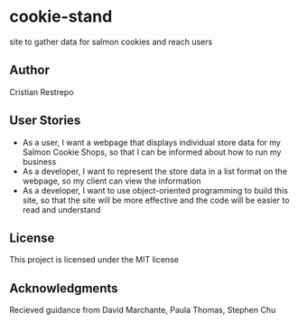# cookie-stand
site to gather data for salmon cookies and reach users 

## Author
Cristian Restrepo

## User Stories

- As a user, I want a webpage that displays individual store data for my Salmon Cookie Shops, so that I can be informed about how to run my business
- As a developer, I want to represent the store data in a list format on the webpage, so my client can view the information
- As a developer, I want to use object-oriented programming to build this site, so that the site will be more effective and the code will be easier to read and understand

## License
This project is licensed under the MIT license

## Acknowledgments 
Recieved guidance from David Marchante, Paula Thomas, Stephen Chu